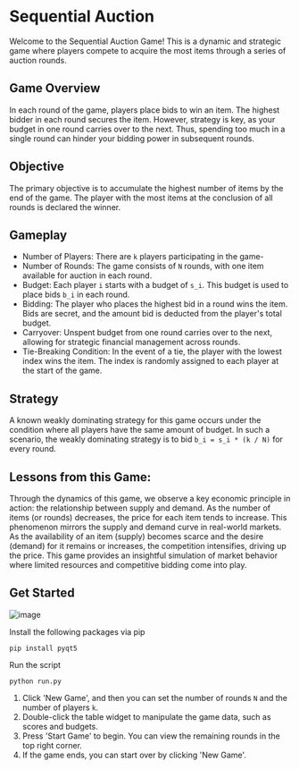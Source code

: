 # Sequential Auction
Welcome to the Sequential Auction Game! This is a dynamic and strategic game where players compete to acquire the most items through a series of auction rounds.
## Game Overview

In each round of the game, players place bids to win an item. The highest bidder in each round secures the item. However, strategy is key, as your budget in one round carries over to the next. Thus, spending too much in a single round can hinder your bidding power in subsequent rounds.
## Objective

The primary objective is to accumulate the highest number of items by the end of the game. The player with the most items at the conclusion of all rounds is declared the winner.
## Gameplay

- Number of Players: There are `k` players participating in the game-
- Number of Rounds: The game consists of `N` rounds, with one item available for auction in each round.
- Budget: Each player `i` starts with a budget of `s_i`. This budget is used to place bids `b_i` in each round.
- Bidding: The player who places the highest bid in a round wins the item. Bids are secret, and the amount bid is deducted from the player's total budget.
- Carryover: Unspent budget from one round carries over to the next, allowing for strategic financial management across rounds.
- Tie-Breaking Condition: In the event of a tie, the player with the lowest index wins the item. The index is randomly assigned to each player at the start of the game.

## Strategy

A known weakly dominating strategy for this game occurs under the condition where all players have the same amount of budget. In such a scenario, the weakly dominating strategy is to bid `b_i = s_i * (k / N)` for every round.

## Lessons from this Game:

Through the dynamics of this game, we observe a key economic principle in action: the relationship between supply and demand. As the number of items (or rounds) decreases, the price for each item tends to increase. This phenomenon mirrors the supply and demand curve in real-world markets. As the availability of an item (supply) becomes scarce and the desire (demand) for it remains or increases, the competition intensifies, driving up the price. This game provides an insightful simulation of market behavior where limited resources and competitive bidding come into play.

## Get Started
![image](https://github.com/SophomoreSo/SequentialAuction/assets/57844175/9e38b7e7-fe77-4a7b-be43-de7ba4b0688a)

Install the following packages via pip
```
pip install pyqt5
```
Run the script
```
python run.py
```
1. Click 'New Game', and then you can set the number of rounds `N` and the number of players `k`.
2. Double-click the table widget to manipulate the game data, such as scores and budgets.
3. Press 'Start Game' to begin. You can view the remaining rounds in the top right corner.
4. If the game ends, you can start over by clicking 'New Game'.
